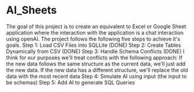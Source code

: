 # AI_Sheets
The goal of this project is to create an equivalent to Excel or Google Sheet application where the interaction with the application is a chat interaction using openAI. The project follows the following five steps to achieve it's goals. 
Step 1:  Load CSV Files into SQLLite (DONE)
Step 2:  Create Tables Dynamically from CSV (DONE)
Step 3:  Handle Schema Conflicts (DONE)
    I think for our purposes we'll treat conflicts with the following approach:
    If the new data follows the same structure as the current data, we'll just add the new data.
    If the new data has a different structure, we'll replace the old data with the most recent data
Step 4:  Simulate AI using input (the input to be schemas)
Step 5:  Add AI to generate SQL Queries
